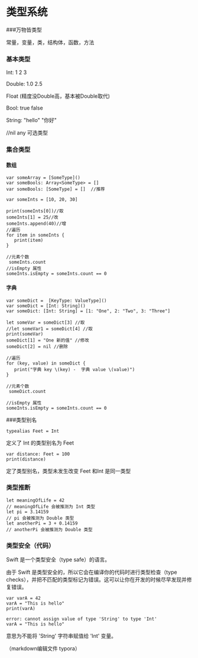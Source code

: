 # 类型系统

###万物皆类型

常量，变量，类，结构体，函数，方法

### 基本类型

Int: 1 2 3

Double: 1.0 2.5

Float (精度没Double高，基本被Double取代)

Bool: true false

String: "hello"  "你好"

//nil any 可选类型
### 集合类型

#### 数组

```
var someArray = [SomeType]()
var someBools: Array<SomeType> = [] 
var someBools: [SomeType] = []  //推荐

var someInts = [10, 20, 30]

print(someInts[0])//取 
someInts[1] = 25//改
someInts.append(40)//增
//遍历
for item in someInts {
   print(item)
}

//元素个数
 someInts.count
//isEmpty 属性
someInts.isEmpty = someInts.count == 0
```

#### 字典

```
var someDict =  [KeyType: ValueType]()
var someDict = [Int: String]()
var someDict: [Int: String] = [1: "One", 2: "Two", 3: "Three"]

let someVar = someDict[3] //取
//let someVar1 = someDict[4] //取
print(someVar)
someDict[1] = "One 新的值" //修改
someDict[2] = nil //删除

//遍历
for (key, value) in someDict {
   print("字典 key \(key) -  字典 value \(value)")
}

//元素个数
 someDict.count
 
//isEmpty 属性
someInts.isEmpty = someInts.count == 0
```



###类型别名

```
typealias Feet = Int
```

定义了 Int 的类型别名为 Feet

```
var distance: Feet = 100
print(distance)
```

定了类型别名，类型未发生改变 Feet 和Int 是同一类型



### 类型推断

```
let meaningOfLife = 42
// meaningOfLife 会被推测为 Int 类型
let pi = 3.14159
// pi 会被推测为 Double 类型
let anotherPi = 3 + 0.14159
// anotherPi 会被推测为 Double 类型
```

### 类型安全（代码）

Swift 是一个类型安全（type safe）的语言。

由于 Swift 是类型安全的，所以它会在编译你的代码时进行类型检查（type checks），并把不匹配的类型标记为错误。这可以让你在开发的时候尽早发现并修复错误。

```
var varA = 42
varA = "This is hello"
print(varA)
```

```
error: cannot assign value of type 'String' to type 'Int'
varA = "This is hello"
```

意思为不能将 'String' 字符串赋值给 'Int' 变量。



（markdown编辑文件 typora）
